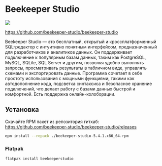 # Beekeeper Studio

![](https://user-images.githubusercontent.com/279769/203650152-4a34af1f-8a38-47cf-a273-d34d1c84feeb.png)

https://github.com/beekeeper-studio/beekeeper-studio

Beekeeper Studio — это бесплатный, открытый и кроссплатформенный SQL-редактор с интуитивно понятным интерфейсом, предназначенный для разработчиков и аналитиков данных. Он поддерживает подключение к популярным базам данных, таким как PostgreSQL, MySQL, SQLite, SQL Server и другим, позволяя удобно выполнять запросы, просматривать результаты в табличном виде, управлять схемами и экспортировать данные. Программа сочетает в себе простоту использования с мощными функциями, такими как автодополнение кода, подсветка синтаксиса и безопасное хранение подключений, что делает работу с базами данных быстрой и комфортной. Есть поддержка онлайн-колоборации.

## Установка

Скачайте RPM пакет из репозитория гитхаб: https://github.com/beekeeper-studio/beekeeper-studio/releases

```bash
epm install --repack ./beekeeper-studio-5.4.1.x86_64.rpm
```

### Flatpak

```bash
flatpak install beekeeperstudio
```